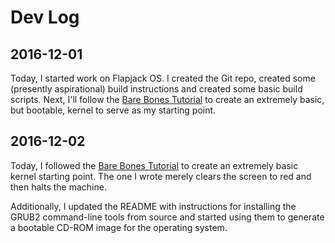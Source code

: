 # Dev Log

## 2016-12-01

Today, I started work on Flapjack OS. I created the Git repo, created some (presently aspirational) build instructions and created some basic build scripts. Next, I'll follow the [Bare Bones Tutorial](http://wiki.osdev.org/Bare_Bones) to create an extremely basic, but bootable, kernel to serve as my starting point.

## 2016-12-02

Today, I followed the [Bare Bones Tutorial](http://wiki.osdev.org/Bare_Bones) to create an extremely basic kernel starting point. The one I wrote merely clears the screen to red and then halts the machine.

Additionally, I updated the README with instructions for installing the GRUB2 command-line tools from source and started using them to generate a bootable CD-ROM image for the operating system.